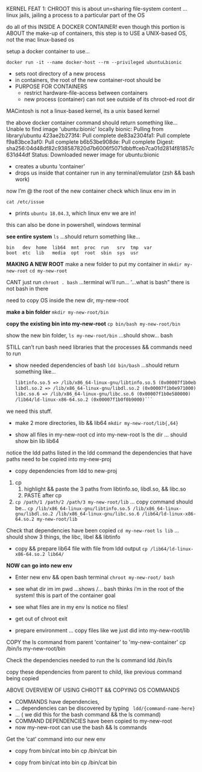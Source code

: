 
KERNEL FEAT 1: CHROOT
this is about un=sharing file-system content
... linux jails, jailing a process to a particular part of the OS

do all of this INSIDE A DOCKER CONTAINER!
even though this portion is ABOUT the make-up of containers, this step is to USE a UNIX-based OS, not the mac linux-based os

setup a docker container to use...
```
docker run -it --name docker-host --rm --privileged ubuntuLbionic
```

- sets root directory of a new process
- in containers, the root of the new container-root should be 
- PURPOSE FOR CONTAINERS
    - restrict hardware-file-access between containers
    - new process (container) can not see outside of its chroot-ed root dir

MACintosh is not a linux-based kernel, its a unix based kernel

the above docker container command should return something like...
Unable to find image 'ubuntu:bionic' locally
bionic: Pulling from library/ubuntu
423ae2b273f4: Pull complete 
de83a2304fa1: Pull complete 
f9a83bce3af0: Pull complete 
b6b53be908de: Pull complete 
Digest: sha256:04d48df82c938587820d7b6006f5071dbbffceb7ca01d2814f81857c631d44df
Status: Downloaded newer image for ubuntu:bionic

- creates a ubuntu ‘container’
- drops us inside that container
run in any terminal/emulator (zsh && bash work) 

now I’m @ the root of the new container
check which linux env im in 

```cat /etc/issue```
- prints ```ubuntu 18.04.3```, which linux env we are in!

this can also be done in powershell, windows terminal
 
**see entire system**
```ls```
...should return something like...
```
bin   dev  home  lib64  mnt  proc  run   srv  tmp  var
boot  etc  lib   media  opt  root  sbin  sys  usr
```



**MAKING A NEW ROOT**
make a new folder to put my container in
```mkdir my-new-root```
```cd my-new-root```

CANT just run ```chroot . bash```
…terminal wi’ll run… ’…what is bash”
there is not bash in there

need to copy OS inside the new dir, my-new-root

**make a bin folder**
```mkdir my-new-root/bin```

**copy the existing bin into my-new-root**
```cp bin/bash my-new-root/bin```

show the new bin folder,
```ls my-new-root/bin```
...should show... bash

STILL can’t run bash
need libraries that the processes && commands need to run

- show needed dependencies of bash
```ldd bin/bash```
...should return something like...

	```linux-vdso.so.1 (0x00007fff5f5e1000)
	libtinfo.so.5 => /lib/x86_64-linux-gnu/libtinfo.so.5 (0x00007f1b0eb75000)
	libdl.so.2 => /lib/x86_64-linux-gnu/libdl.so.2 (0x00007f1b0e971000)
	libc.so.6 => /lib/x86_64-linux-gnu/libc.so.6 (0x00007f1b0e580000)
	/lib64/ld-linux-x86-64.so.2 (0x00007f1b0f0b9000)```

we need this stuff.

- make 2 more directories, lib && lib64
```mkdir my-new-root/lib{,64}```

- show all files in my-new-root
cd into my-new-root
ls the dir
	… should show 
	bin lib lib64

notice the ldd paths listed in the ldd command
the dependencies that have paths need to be copied into my-new-proj

- copy dependencies from ldd to new-proj
1. cp
    1. highlight && paste the 3 paths from libtinfo.so, libdl.so, && libc.so
    2. PASTE after cp
2. ```cp /path/1 /path/2 /path/3 my-new-root/lib```
... copy command should be...
```cp /lib/x86_64-linux-gnu/libtinfo.so.5 /lib/x86_64-linux-gnu/libdl.so.2 /lib/x86_64-linux-gnu/libc.so.6 /lib64/ld-linux-x86-64.so.2 my-new-root/lib```


Check that dependencies have been copied
```cd my-new-root```
```ls lib```
	… should show 3 things, the libc, libel && libtinfo

- copy && prepare lib64 file with file from ldd output
```cp /lib64/ld-linux-x86-64.so.2 lib64/```

**NOW can go into new env**
- Enter new env && open bash terminal
```chroot my-new-root/ bash```

- see what dir im im
pwd 
...shows /...
bash thinks i’m in the root of the system! 
this is part of the container goal

- see what files are in my env
ls
notice no files!

- get out of chroot
exit


- prepare environment 
… copy files like we just did into my-new-root/lib


COPY the ls command from parent 'container' to 'my-new-container'
cp /bin/ls my-new-root/bin

Check the dependencies needed to run the ls command
ldd /bin/ls

copy these dependencies from parent to child, like previous command being copied

ABOVE OVERVIEW OF USING CHROTT && COPYING OS COMMANDS
- COMMANDS have dependencies,
- ... dependencies can be discovered by typing 
``` ldd/{command-name-here}``` 
- ... ( we did this for the bash command && the ls command)
- COMMAND DEPENDENCIES have been copied to my-new-root
- now my-new-root can use the bash && ls commands




Get the ‘cat’ command into our new env
- copy from bin/cat into bin
cp /bin/cat bin

- copy from bin/cat into bin
cp /bin/cat bin



